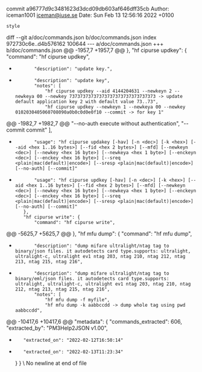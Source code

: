commit a96777d9c3481623d3dcd09db603af646dff35cb
Author: iceman1001 <iceman@iuse.se>
Date:   Sun Feb 13 12:56:16 2022 +0100

    style

diff --git a/doc/commands.json b/doc/commands.json
index 972730c6e..d4b576162 100644
--- a/doc/commands.json
+++ b/doc/commands.json
@@ -1957,7 +1957,7 @@
         },
         "hf cipurse updkey": {
             "command": "hf cipurse updkey",
-            "description": "update key.",
+            "description": "update key",
             "notes": [
                 "hf cipurse updkey --aid 4144204631 --newkeyn 2 --newkeya 00 --newkey 73737373737373737373737373737373 -> update default application key 2 with default value 73..73",
                 "hf cipurse updkey --newkeyn 1 --newkeya 00 --newkey 0102030405060708090a0b0c0d0e0f10 --commit -> for key 1"
@@ -1982,7 +1982,7 @@
                 "--no-auth execute without authentication",
                 "--commit commit"
             ],
-            "usage": "hf cipurse updakey [-hav] [-n <dec>] [-k <hex>] [--aid <hex 1..16 bytes>] [--fid <hex 2 bytes>] [--mfd] [--newkeyn <dec>] [--newkey <hex 16 byte>] [--newkeya <hex 1 byte>] [--enckeyn <dec>] [--enckey <hex 16 byte>] [--sreq <plain|mac(default)|encode>] [--sresp <plain|mac(default)|encode>] [--no-auth] [--commit]"
+            "usage": "hf cipurse updkey [-hav] [-n <dec>] [-k <hex>] [--aid <hex 1..16 bytes>] [--fid <hex 2 bytes>] [--mfd] [--newkeyn <dec>] [--newkey <hex 16 byte>] [--newkeya <hex 1 byte>] [--enckeyn <dec>] [--enckey <hex 16 byte>] [--sreq <plain|mac(default)|encode>] [--sresp <plain|mac(default)|encode>] [--no-auth] [--commit]"
         },
         "hf cipurse write": {
             "command": "hf cipurse write",
@@ -5625,7 +5625,7 @@
         },
         "hf mfu dump": {
             "command": "hf mfu dump",
-            "description": "dump mifare ultralight/ntag tag to binary/json files. it autodetects card type.supports: ultralight, ultralight-c, ultralight ev1 ntag 203, ntag 210, ntag 212, ntag 213, ntag 215, ntag 216",
+            "description": "dump mifare ultralight/ntag tag to binary/eml/json files. it autodetects card type.supports: ultralight, ultralight-c, ultralight ev1 ntag 203, ntag 210, ntag 212, ntag 213, ntag 215, ntag 216",
             "notes": [
                 "hf mfu dump -f myfile",
                 "hf mfu dump -k aabbccdd -> dump whole tag using pwd aabbccdd",
@@ -10417,6 +10417,6 @@
     "metadata": {
         "commands_extracted": 606,
         "extracted_by": "PM3Help2JSON v1.00",
-        "extracted_on": "2022-02-12T16:50:14"
+        "extracted_on": "2022-02-13T11:23:34"
     }
 }
\ No newline at end of file
